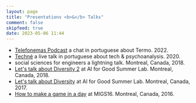 ```yaml
---
layout: page
title: "Presentations <b>&</b> Talks"
comment: false
skipfeed: true
date: 2023-05-06 11:44
---
```


<div id="other">

- [Telefonemas Podcast](https://www.youtube.com/watch?v=_8FUk2Vw5OE) a chat in portuguese about Termo. 2022.
- [Techné](https://www.youtube.com/playlist?list=PLAV7I0XgFKTd6g0wpBjW1ZnlKuNehoJXK/) a live talk in portuguese about tech & psychoanalysis. 2020.
- <block>social sciences for engineers</block> a lightning talk. Montreal, Canada, 2018.
- [Let's talk about Diversity 2](https://www.ai4goodlab.com/) at AI for Good Summer Lab. Montreal, Canada, 2018.
- [Let's talk about Diversity](https://www.ai4goodlab.com/) at AI for Good Summer Lab. Montreal, Canada,  2017.
- [How to make a game in a day](https://www.game-connection.com/wp-content/uploads/2016/11/MIGS16_print-schedulevf.pdf) at MIGS16. Montreal, Canada, 2016.

</div>
